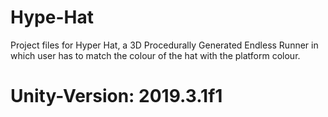 # Hype-Hat
Project files for Hyper Hat, a 3D Procedurally Generated Endless Runner in which user has to match the colour of the hat with the platform colour. 

# Unity-Version: 2019.3.1f1
